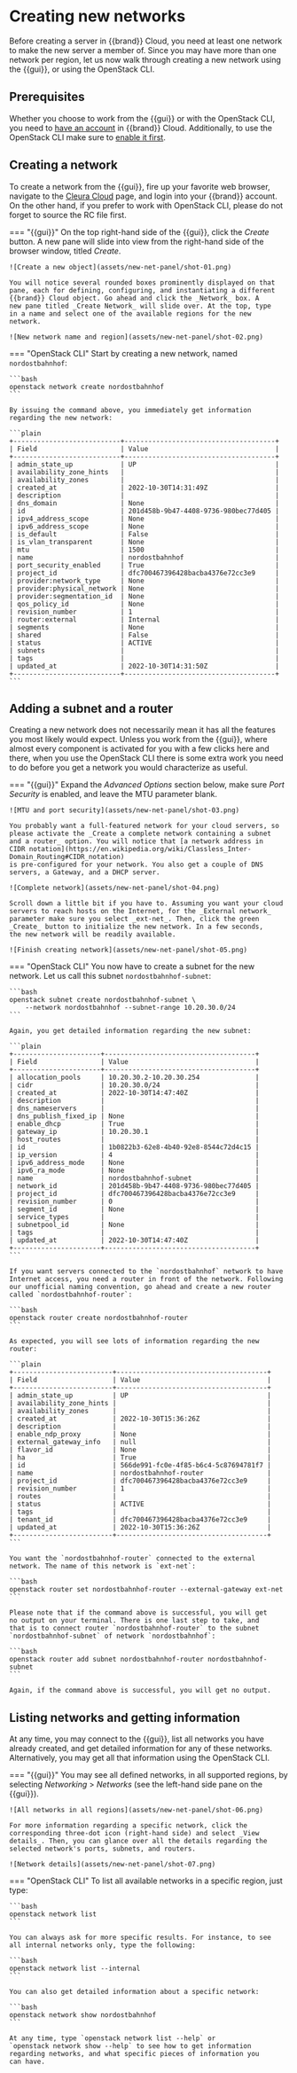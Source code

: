 # Creating new networks

Before creating a server in {{brand}} Cloud, you need at least
one network to make the new server a member of. Since you may have
more than one network per region, let us now walk through creating
a new network using the {{gui}}, or using the OpenStack CLI.

## Prerequisites

Whether you choose to work from the {{gui}} or with the
OpenStack CLI, you need to [have an account](/howto/getting-started/create-account)
in {{brand}} Cloud. Additionally, to use the OpenStack
CLI make sure to [enable it first](/howto/getting-started/enable-openstack-cli).

## Creating a network

To create a network from the {{gui}}, fire up your favorite web
browser, navigate to the [Cleura Cloud](https://{{gui_domain}})
page, and login into your {{brand}} account. On the other hand,
if you prefer to work with OpenStack CLI, please do not forget to
source the RC file first.

=== "{{gui}}"
    On the top right-hand side of the {{gui}}, click the _Create_
    button. A new pane will slide into view from the right-hand side of
    the browser window, titled _Create_.

    ![Create a new object](assets/new-net-panel/shot-01.png)

    You will notice several rounded boxes prominently displayed on that
    pane, each for defining, configuring, and instantiating a different
    {{brand}} Cloud object. Go ahead and click the _Network_ box. A
    new pane titled _Create Network_ will slide over. At the top, type
    in a name and select one of the available regions for the new
    network.

    ![New network name and region](assets/new-net-panel/shot-02.png)
=== "OpenStack CLI"
    Start by creating a new network, named `nordostbahnhof`:

    ```bash
    openstack network create nordostbahnhof
    ```

    By issuing the command above, you immediately get information
    regarding the new network:

    ```plain
    +---------------------------+--------------------------------------+
    | Field                     | Value                                |
    +---------------------------+--------------------------------------+
    | admin_state_up            | UP                                   |
    | availability_zone_hints   |                                      |
    | availability_zones        |                                      |
    | created_at                | 2022-10-30T14:31:49Z                 |
    | description               |                                      |
    | dns_domain                | None                                 |
    | id                        | 201d458b-9b47-4408-9736-980bec77d405 |
    | ipv4_address_scope        | None                                 |
    | ipv6_address_scope        | None                                 |
    | is_default                | False                                |
    | is_vlan_transparent       | None                                 |
    | mtu                       | 1500                                 |
    | name                      | nordostbahnhof                       |
    | port_security_enabled     | True                                 |
    | project_id                | dfc700467396428bacba4376e72cc3e9     |
    | provider:network_type     | None                                 |
    | provider:physical_network | None                                 |
    | provider:segmentation_id  | None                                 |
    | qos_policy_id             | None                                 |
    | revision_number           | 1                                    |
    | router:external           | Internal                             |
    | segments                  | None                                 |
    | shared                    | False                                |
    | status                    | ACTIVE                               |
    | subnets                   |                                      |
    | tags                      |                                      |
    | updated_at                | 2022-10-30T14:31:50Z                 |
    +---------------------------+--------------------------------------+
    ```

## Adding a subnet and a router

Creating a new network does not necessarily mean it has all the
features you most likely would expect. Unless you work from the
{{gui}}, where almost every component is activated for you with
a few clicks here and there, when you use the OpenStack CLI there is
some extra work you need to do before you get a network you would
characterize as useful.

=== "{{gui}}"
    Expand the _Advanced Options_ section below, make sure _Port Security_
    is enabled, and leave the MTU parameter blank.

    ![MTU and port security](assets/new-net-panel/shot-03.png)

    You probably want a full-featured network for your cloud servers, so
    please activate the _Create a complete network containing a subnet
    and a router_ option. You will notice that [a network address in
    CIDR notation](https://en.wikipedia.org/wiki/Classless_Inter-Domain_Routing#CIDR_notation)
    is pre-configured for your network. You also get a couple of DNS
    servers, a Gateway, and a DHCP server.

    ![Complete network](assets/new-net-panel/shot-04.png)

    Scroll down a little bit if you have to. Assuming you want your cloud
    servers to reach hosts on the Internet, for the _External network_
    parameter make sure you select _ext-net_. Then, click the green
    _Create_ button to initialize the new network. In a few seconds,
    the new network will be readily available.

    ![Finish creating network](assets/new-net-panel/shot-05.png)
=== "OpenStack CLI"
    You now have to create a subnet for the new network. Let us call
    this subnet `nordostbahnhof-subnet`:

    ```bash
    openstack subnet create nordostbahnhof-subnet \
        --network nordostbahnhof --subnet-range 10.20.30.0/24
    ```

    Again, you get detailed information regarding the new subnet:

    ```plain
    +----------------------+--------------------------------------+
    | Field                | Value                                |
    +----------------------+--------------------------------------+
    | allocation_pools     | 10.20.30.2-10.20.30.254              |
    | cidr                 | 10.20.30.0/24                        |
    | created_at           | 2022-10-30T14:47:40Z                 |
    | description          |                                      |
    | dns_nameservers      |                                      |
    | dns_publish_fixed_ip | None                                 |
    | enable_dhcp          | True                                 |
    | gateway_ip           | 10.20.30.1                           |
    | host_routes          |                                      |
    | id                   | 1b0822b3-62e8-4b40-92e8-8544c72d4c15 |
    | ip_version           | 4                                    |
    | ipv6_address_mode    | None                                 |
    | ipv6_ra_mode         | None                                 |
    | name                 | nordostbahnhof-subnet                |
    | network_id           | 201d458b-9b47-4408-9736-980bec77d405 |
    | project_id           | dfc700467396428bacba4376e72cc3e9     |
    | revision_number      | 0                                    |
    | segment_id           | None                                 |
    | service_types        |                                      |
    | subnetpool_id        | None                                 |
    | tags                 |                                      |
    | updated_at           | 2022-10-30T14:47:40Z                 |
    +----------------------+--------------------------------------+
    ```

    If you want servers connected to the `nordostbahnhof` network to have
    Internet access, you need a router in front of the network. Following
    our unofficial naming convention, go ahead and create a new router
    called `nordostbahnhof-router`:

    ```bash
    openstack router create nordostbahnhof-router 
    ```

    As expected, you will see lots of information regarding the new router:

    ```plain
    +-------------------------+--------------------------------------+
    | Field                   | Value                                |
    +-------------------------+--------------------------------------+
    | admin_state_up          | UP                                   |
    | availability_zone_hints |                                      |
    | availability_zones      |                                      |
    | created_at              | 2022-10-30T15:36:26Z                 |
    | description             |                                      |
    | enable_ndp_proxy        | None                                 |
    | external_gateway_info   | null                                 |
    | flavor_id               | None                                 |
    | ha                      | True                                 |
    | id                      | 566de991-fc0e-4f85-b6c4-5c87694781f7 |
    | name                    | nordostbahnhof-router                |
    | project_id              | dfc700467396428bacba4376e72cc3e9     |
    | revision_number         | 1                                    |
    | routes                  |                                      |
    | status                  | ACTIVE                               |
    | tags                    |                                      |
    | tenant_id               | dfc700467396428bacba4376e72cc3e9     |
    | updated_at              | 2022-10-30T15:36:26Z                 |
    +-------------------------+--------------------------------------+
    ```

    You want the `nordostbahnhof-router` connected to the external
    network. The name of this network is `ext-net`:

    ```bash
    openstack router set nordostbahnhof-router --external-gateway ext-net
    ```

    Please note that if the command above is successful, you will get
    no output on your terminal. There is one last step to take, and
    that is to connect router `nordostbahnhof-router` to the subnet
    `nordostbahnhof-subnet` of network `nordostbahnhof`:

    ```bash
    openstack router add subnet nordostbahnhof-router nordostbahnhof-subnet
    ```

    Again, if the command above is successful, you will get no output.

## Listing networks and getting information

At any time, you may connect to the {{gui}}, list all networks
you have already created, and get detailed information for any of
these networks. Alternatively, you may get all that information using
the OpenStack CLI.

=== "{{gui}}"
    You may see all defined networks, in all supported regions, by
    selecting _Networking_ > _Networks_ (see the left-hand side pane
    on the {{gui}}).

    ![All networks in all regions](assets/new-net-panel/shot-06.png)

    For more information regarding a specific network, click the
    corresponding three-dot icon (right-hand side) and select _View
    details_. Then, you can glance over all the details regarding the
    selected network's ports, subnets, and routers.

    ![Network details](assets/new-net-panel/shot-07.png)
=== "OpenStack CLI"
    To list all available networks in a specific region, just type:

    ```bash
    openstack network list
    ```

    You can always ask for more specific results. For instance, to see
    all internal networks only, type the following:

    ```bash
    openstack network list --internal
    ```

    You can also get detailed information about a specific network:

    ```bash
    openstack network show nordostbahnhof
    ```

    At any time, type `openstack network list --help` or
    `openstack network show --help` to see how to get information
    regarding networks, and what specific pieces of information you
    can have.
